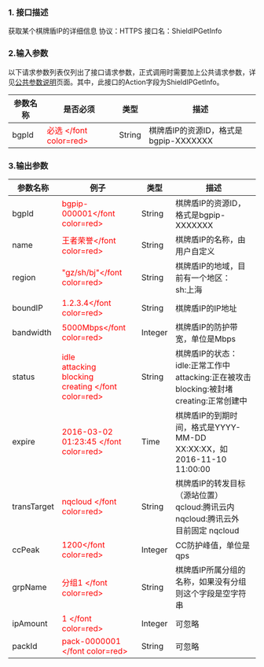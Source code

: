 ### 1. 接口描述
获取某个棋牌盾IP的详细信息
协议：HTTPS 
接口名：ShieldIPGetInfo

### 2.输入参数
以下请求参数列表仅列出了接口请求参数，正式调用时需要加上公共请求参数，详见[公共参数说明](https://cloud.tencent.com/document/product/295/7279)页面。其中，此接口的Action字段为ShieldIPGetInfo。

| 参数名称 | 是否必须 | 类型 | 描述 |
|---------|---------|---------|---------|
| bgpId | <font color=red> 必选 </font color=red> | String |棋牌盾IP的资源ID，格式是bgpip-XXXXXXX |

### 3.输出参数

| 参数名称 | 例子| 类型 | 描述 |
|---------|---------|---------|---------|
|bgpId| <font color=red> bgpip-000001</font color=red> |String | 棋牌盾IP的资源ID，格式是bgpip-XXXXXXX |
|name |<font color=red>王者荣誉</font color=red>| String | 棋牌盾IP的名称，由用户自定义 |
|region |<font color=red>"gz/sh/bj"</font color=red>| String | 棋牌盾IP的地域，目前有一个地区：<br>sh:上海|
|boundIP|<font color=red>1.2.3.4</font color=red>| String | 棋牌盾IP的IP地址 |
|bandwidth|<font color=red>5000Mbps</font color=red>| Integer |棋牌盾IP的防护带宽，单位是Mbps|
|status|<font color=red>idle<br>attacking<br>blocking<br>creating </font color=red>| String | 棋牌盾IP的状态：<br>idle:正常工作中<br>attacking:正在被攻击<br>blocking:被封堵<br>creating:正常创建中 |
|expire|<font color=red>2016-03-02<br>01:23:45 </font color=red>| Time | 棋牌盾IP的到期时间，格式是YYYY-MM-DD XX:XX:XX，如2016-11-10 11:00:00|
|transTarget|<font color=red>nqcloud </font color=red>| String | 棋牌盾IP的转发目标（源站位置）<br>qcloud:腾讯云内<br>nqcloud:腾讯云外<br>目前固定 nqcloud|
|ccPeak|<font color=red>1200</font color=red>| Integer | CC防护峰值，单位是qps |
|grpName|<font color=red>分组1 </font color=red>|String|棋牌盾IP所属分组的名称，如果没有分组则这个字段是空字符串 |
|ipAmount|<font color=red>1 </font color=red>| Integer | 可忽略 |
|packId|<font color=red>pack-0000001 </font color=red>| String | 可忽略 |